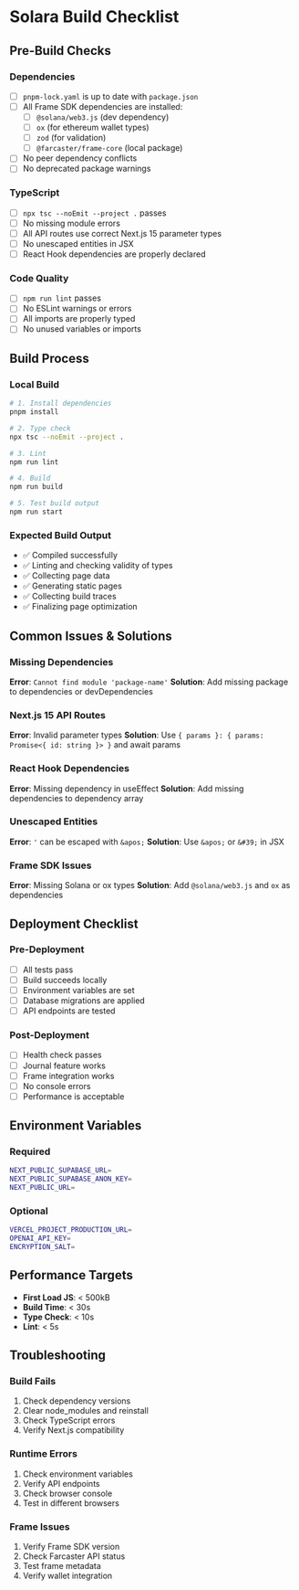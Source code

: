 # Solara Build Checklist

## Pre-Build Checks

### Dependencies
- [ ] `pnpm-lock.yaml` is up to date with `package.json`
- [ ] All Frame SDK dependencies are installed:
  - [ ] `@solana/web3.js` (dev dependency)
  - [ ] `ox` (for ethereum wallet types)
  - [ ] `zod` (for validation)
  - [ ] `@farcaster/frame-core` (local package)
- [ ] No peer dependency conflicts
- [ ] No deprecated package warnings

### TypeScript
- [ ] `npx tsc --noEmit --project .` passes
- [ ] No missing module errors
- [ ] All API routes use correct Next.js 15 parameter types
- [ ] No unescaped entities in JSX
- [ ] React Hook dependencies are properly declared

### Code Quality
- [ ] `npm run lint` passes
- [ ] No ESLint warnings or errors
- [ ] All imports are properly typed
- [ ] No unused variables or imports

## Build Process

### Local Build
```bash
# 1. Install dependencies
pnpm install

# 2. Type check
npx tsc --noEmit --project .

# 3. Lint
npm run lint

# 4. Build
npm run build

# 5. Test build output
npm run start
```

### Expected Build Output
- ✅ Compiled successfully
- ✅ Linting and checking validity of types
- ✅ Collecting page data
- ✅ Generating static pages
- ✅ Collecting build traces
- ✅ Finalizing page optimization

## Common Issues & Solutions

### Missing Dependencies
**Error**: `Cannot find module 'package-name'`
**Solution**: Add missing package to dependencies or devDependencies

### Next.js 15 API Routes
**Error**: Invalid parameter types
**Solution**: Use `{ params }: { params: Promise<{ id: string }> }` and await params

### React Hook Dependencies
**Error**: Missing dependency in useEffect
**Solution**: Add missing dependencies to dependency array

### Unescaped Entities
**Error**: `'` can be escaped with `&apos;`
**Solution**: Use `&apos;` or `&#39;` in JSX

### Frame SDK Issues
**Error**: Missing Solana or ox types
**Solution**: Add `@solana/web3.js` and `ox` as dependencies

## Deployment Checklist

### Pre-Deployment
- [ ] All tests pass
- [ ] Build succeeds locally
- [ ] Environment variables are set
- [ ] Database migrations are applied
- [ ] API endpoints are tested

### Post-Deployment
- [ ] Health check passes
- [ ] Journal feature works
- [ ] Frame integration works
- [ ] No console errors
- [ ] Performance is acceptable

## Environment Variables

### Required
```bash
NEXT_PUBLIC_SUPABASE_URL=
NEXT_PUBLIC_SUPABASE_ANON_KEY=
NEXT_PUBLIC_URL=
```

### Optional
```bash
VERCEL_PROJECT_PRODUCTION_URL=
OPENAI_API_KEY=
ENCRYPTION_SALT=
```

## Performance Targets

- **First Load JS**: < 500kB
- **Build Time**: < 30s
- **Type Check**: < 10s
- **Lint**: < 5s

## Troubleshooting

### Build Fails
1. Check dependency versions
2. Clear node_modules and reinstall
3. Check TypeScript errors
4. Verify Next.js compatibility

### Runtime Errors
1. Check environment variables
2. Verify API endpoints
3. Check browser console
4. Test in different browsers

### Frame Issues
1. Verify Frame SDK version
2. Check Farcaster API status
3. Test frame metadata
4. Verify wallet integration 